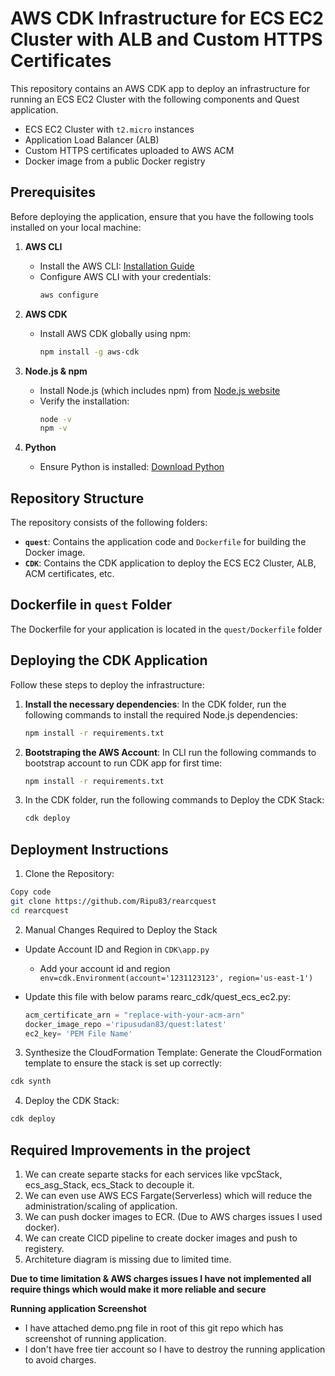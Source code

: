 # AWS CDK Infrastructure for ECS EC2 Cluster with ALB and Custom HTTPS Certificates

This repository contains an AWS CDK app to deploy an infrastructure for running an ECS EC2 Cluster with the following components and Quest application.
- ECS EC2 Cluster with `t2.micro` instances
- Application Load Balancer (ALB)
- Custom HTTPS certificates uploaded to AWS ACM
- Docker image from a public Docker registry


## Prerequisites

Before deploying the application, ensure that you have the following tools installed on your local machine:

1. **AWS CLI**
   - Install the AWS CLI: [Installation Guide](https://docs.aws.amazon.com/cli/latest/userguide/getting-started-install.html)
   - Configure AWS CLI with your credentials: 
     ```bash
     aws configure
     ```

2. **AWS CDK**
   - Install AWS CDK globally using npm:
     ```bash
     npm install -g aws-cdk
     ```

3. **Node.js & npm**
   - Install Node.js (which includes npm) from [Node.js website](https://nodejs.org/)
   - Verify the installation:
     ```bash
     node -v
     npm -v
     ```

4. **Python**
   - Ensure Python is installed: [Download Python](https://www.python.org/downloads/)

## Repository Structure

The repository consists of the following folders:
- **`quest`**: Contains the application code and `Dockerfile` for building the Docker image.
- **`CDK`**: Contains the CDK application to deploy the ECS EC2 Cluster, ALB, ACM certificates, etc.

## Dockerfile in `quest` Folder

The Dockerfile for your application is located in the `quest/Dockerfile` folder


## Deploying the CDK Application

Follow these steps to deploy the infrastructure:

1. **Install the necessary dependencies**:
   In the CDK folder, run the following commands to install the required Node.js dependencies:
   ```bash
   npm install -r requirements.txt
   ```
2. **Bootstraping the AWS Account**:
   In CLI run the following commands to bootstrap account to run CDK app for first time:
   ```bash
   npm install -r requirements.txt
   ```
3. In the CDK folder, run the following commands to Deploy the CDK Stack:
   ```bash
   cdk deploy
   ```
## Deployment Instructions

1. Clone the Repository:

``` bash
Copy code
git clone https://github.com/Ripu83/rearcquest
cd rearcquest
```

2. Manual Changes Required to Deploy the Stack

  * Update Account ID and Region in  ```CDK\app.py```
    - Add your account id and region 
    ``` env=cdk.Environment(account='1231123123', region='us-east-1')```

  * Update this file with below params rearc_cdk/quest_ecs_ec2.py:

    ``` python
    acm_certificate_arn = "replace-with-your-acm-arn"
    docker_image_repo ='ripusudan83/quest:latest'
    ec2_key= 'PEM File Name'
    ```

3. Synthesize the CloudFormation Template:
Generate the CloudFormation template to ensure the stack is set up correctly:

```bash
cdk synth
```
4. Deploy the CDK Stack: 
```bash
cdk deploy
```

## Required Improvements in the project

1. We can create separte stacks for each services like vpcStack, ecs_asg_Stack, ecs_Stack to decouple it.
2. We can even use AWS ECS Fargate(Serverless) which will reduce the administration/scaling of application.
3. We can push docker images to ECR. (Due to AWS charges issues I used docker).
4. We can create CICD pipeline to create docker images and push to registery.
5. Architeture diagram is missing due to limited time.


**Due to time limitation & AWS charges issues I have not implemented all require things which would make it more reliable and secure**

**Running application Screenshot**
- I have attached demo.png file in root of this git repo which has screenshot of running application.
- I don't have free tier account so I have to destroy the running application to avoid charges.

